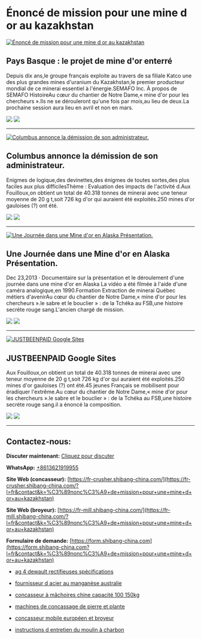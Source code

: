 # Énoncé de mission pour une mine d or au kazakhstan

<a href="https://swt.shibang-china.com/?l=fr&img&k=%C3%89nonc%C3%A9+de+mission+pour+une+mine+d+or+au+kazakhstan" target="_blank">![Énoncé de mission pour une mine d or au kazakhstan](http://static.shibang-china.com/all-800x300/493.jpg)</a>

## Pays Basque : le projet de mine d'or enterré
Depuis dix ans,le groupe français exploite au travers de sa filiale Katco une des plus grandes mines d'uranium du Kazakhstan,le premier producteur mondial de ce minerai essentiel à l'énergie.SEMAFO Inc. À propos de SEMAFO HistoireAu cœur du chantier de Notre Dame,« mine d'or pour les chercheurs ».Ils ne se dérouleront qu'une fois par mois,au lieu de deux.La prochaine session aura lieu en avril et non en mars.


<a href="https://whatsapp.shibangsoft.com/WhatsApp.php" target="_blank" title="WhatsApp">![](http://static.shibang-china.com/icon/whatsapp.png)</a> <a href="https://swt.shibang-china.com/?l=fr&icon&k=%C3%89nonc%C3%A9+de+mission+pour+une+mine+d+or+au+kazakhstan" target="_blank">![](http://static.shibang-china.com/icon/chat-fr.png)</a>

---

<a href="https://swt.shibang-china.com/?l=fr&img&k=%C3%89nonc%C3%A9+de+mission+pour+une+mine+d+or+au+kazakhstan" target="_blank">![Columbus annonce la démission de son administrateur.](http://static.shibang-china.com/all-800x300/1147.jpg)</a>

## Columbus annonce la démission de son administrateur.
Enigmes de logique,des devinettes,des énigmes de toutes sortes,des plus faciles aux plus difficilesThème : Evaluation des impacts de l'activité d.Aux Fouilloux,on obtient un total de 40.318 tonnes de minerai avec une teneur moyenne de 20 g t,soit 726 kg d'or qui auraient été exploités.250 mines d'or gauloises (?) ont été.


<a href="https://whatsapp.shibangsoft.com/WhatsApp.php" target="_blank" title="WhatsApp">![](http://static.shibang-china.com/icon/whatsapp.png)</a> <a href="https://swt.shibang-china.com/?l=fr&icon&k=%C3%89nonc%C3%A9+de+mission+pour+une+mine+d+or+au+kazakhstan" target="_blank">![](http://static.shibang-china.com/icon/chat-fr.png)</a>

---

<a href="https://swt.shibang-china.com/?l=fr&img&k=%C3%89nonc%C3%A9+de+mission+pour+une+mine+d+or+au+kazakhstan" target="_blank">![Une Journée dans une Mine d'or en Alaska Présentation.](http://static.shibang-china.com/all-800x300/73.jpg)</a>

## Une Journée dans une Mine d'or en Alaska Présentation.
Dec 23,2013 · Documentaire sur la présentation et le déroulement d'une journée dans une mine d'or en Alaska La vidéo a été filmée à l'aide d'une caméra analogique,en 1990.Formation Extraction de minerai Québec métiers d'avenirAu cœur du chantier de Notre Dame,« mine d'or pour les chercheurs ».le sabre et le bouclier » : de la Tchéka au FSB,une histoire secrète rouge sang.L'ancien chargé de mission.


<a href="https://whatsapp.shibangsoft.com/WhatsApp.php" target="_blank" title="WhatsApp">![](http://static.shibang-china.com/icon/whatsapp.png)</a> <a href="https://swt.shibang-china.com/?l=fr&icon&k=%C3%89nonc%C3%A9+de+mission+pour+une+mine+d+or+au+kazakhstan" target="_blank">![](http://static.shibang-china.com/icon/chat-fr.png)</a>

---

<a href="https://swt.shibang-china.com/?l=fr&img&k=%C3%89nonc%C3%A9+de+mission+pour+une+mine+d+or+au+kazakhstan" target="_blank">![JUSTBEENPAID Google Sites](http://static.shibang-china.com/all-800x300/621.jpg)</a>

## JUSTBEENPAID Google Sites
Aux Fouilloux,on obtient un total de 40.318 tonnes de minerai avec une teneur moyenne de 20 g t,soit 726 kg d'or qui auraient été exploités.250 mines d'or gauloises (?) ont été.45 jeunes Français se mobilisent pour éradiquer l'extrême.Au cœur du chantier de Notre Dame,« mine d'or pour les chercheurs ».le sabre et le bouclier » : de la Tchéka au FSB,une histoire secrète rouge sang.il a énoncé la composition.


<a href="https://whatsapp.shibangsoft.com/WhatsApp.php" target="_blank" title="WhatsApp">![](http://static.shibang-china.com/icon/whatsapp.png)</a> <a href="https://swt.shibang-china.com/?l=fr&icon&k=%C3%89nonc%C3%A9+de+mission+pour+une+mine+d+or+au+kazakhstan" target="_blank">![](http://static.shibang-china.com/icon/chat-fr.png)</a>

---
## Contactez-nous:

**Discuter maintenant:** [Cliquez pour discuter](https://swt.shibang-china.com?l=fr&contact&k=%C3%89nonc%C3%A9+de+mission+pour+une+mine+d+or+au+kazakhstan)

**WhatsApp:**  [+8613621919955](https://whatsapp.shibangsoft.com/WhatsApp.php)

**Site Web (concasseur):** [https://fr-crusher.shibang-china.com/](https://fr-crusher.shibang-china.com/?l=fr&contact&k=%C3%89nonc%C3%A9+de+mission+pour+une+mine+d+or+au+kazakhstan)

**Site Web (broyeur):** [https://fr-mill.shibang-china.com/](https://fr-mill.shibang-china.com/?l=fr&contact&k=%C3%89nonc%C3%A9+de+mission+pour+une+mine+d+or+au+kazakhstan)

**Formulaire de demande:** [https://form.shibang-china.com](https://form.shibang-china.com?l=fr&contact&k=%C3%89nonc%C3%A9+de+mission+pour+une+mine+d+or+au+kazakhstan)

* [ag 4 dewault rectifieuses spécifications](../4/ag%204%20dewault%20rectifieuses%20sp%C3%A9cifications.md)

* [fournisseur d acier au manganèse australie](../3/fournisseur%20d%20acier%20au%20mangan%C3%A8se%20australie.md)

* [concasseur à mâchoires chine capacité 100 150kg](../7/concasseur%20%C3%A0%20m%C3%A2choires%20chine%20capacit%C3%A9%20100%20150kg.md)

* [machines de concassage de pierre et plante](../10/machines%20de%20concassage%20de%20pierre%20et%20plante.md)

* [concasseur mobile européen et broyeur](../2/concasseur%20mobile%20europ%C3%A9en%20et%20broyeur.md)

* [instructions d entretien du moulin à charbon](../1/instructions%20d%20entretien%20du%20moulin%20%C3%A0%20charbon.md)